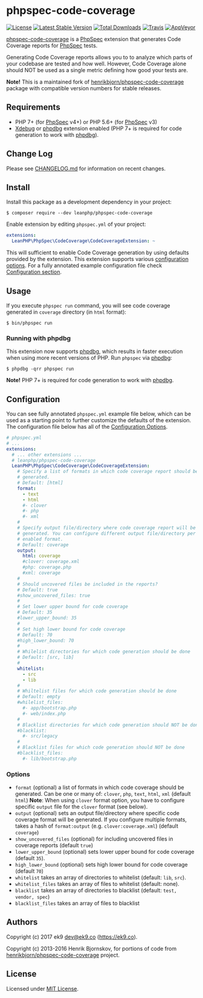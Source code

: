 phpspec-code-coverage
=====================
[![License](https://img.shields.io/packagist/l/leanphp/phpspec-code-coverage.svg?style=flat-square)](#LICENSE)
[![Latest Stable Version](https://img.shields.io/packagist/v/leanphp/phpspec-code-coverage.svg?style=flat-square)](https://packagist.org/packages/leanphp/phpspec-code-coverage)
[![Total Downloads](https://img.shields.io/packagist/dt/leanphp/phpspec-code-coverage.svg?style=flat-square)](https://packagist.org/packages/leanphp/phpspec-code-coverage)
[![Travis](https://img.shields.io/travis/leanphp/phpspec-code-coverage.svg?style=flat-square)](https://travis-ci.org/leanphp/phpspec-code-coverage)
[![AppVeyor](https://img.shields.io/appveyor/ci/leanphp/phpspec-code-coverage/master.svg?style=flat-square)](https://ci.appveyor.com/project/leanphp/phpspec-code-coverage)

[phpspec-code-coverage][0] is a [PhpSpec][2] extension that generates Code
Coverage reports for [PhpSpec][2] tests.

Generating Code Coverage reports allows you to to analyze which parts of your
codebase are tested and how well. However, Code Coverage alone should NOT be
used as a single metric defining how good your tests are.

**Note!** This is a maintained fork of [henrikbjorn/phpspec-code-coverage][1]
package with compatible version numbers for stable releases.

## Requirements

- PHP 7+ (for [PhpSpec][2] v4+) or PHP 5.6+ (for [PhpSpec][2] v3)
- [Xdebug][3] or [phpdbg][4] extension enabled (PHP 7+ is required for code
  generation to work with [phpdbg][4]).

## Change Log

Please see [CHANGELOG.md](CHANGELOG.md) for information on recent changes.

## Install

Install this package as a development dependency in your project:

    $ composer require --dev leanphp/phpspec-code-coverage

Enable extension by editing `phpspec.yml` of your project:

``` yaml
extensions:
  LeanPHP\PhpSpec\CodeCoverage\CodeCoverageExtension: ~
```

This will sufficient to enable Code Coverage generation by using defaults
provided by the extension. This extension supports various [configuration
options](#Options). For a fully annotated example configuration
file check [Configuration section](#Configuration).

## Usage

If you execute `phpspec run` command, you will see code coverage generated in `coverage` directory (in `html` format):

    $ bin/phpspec run

### Running with phpdbg

This extension now supports [phpdbg][4], which results in faster execution when
using more recent versions of PHP. Run `phpspec` via [phpdbg][4]:

    $ phpdbg -qrr phpspec run

**Note!** PHP 7+ is required for code generation to work with [phpdbg][4].

## Configuration

You can see fully annotated `phpspec.yml` example file below, which can be used
as a starting point to further customize the defaults of the extension. The
configuration file below has all of the [Configuration Options](#Options).

```yaml
# phpspec.yml
# ...
extensions:
  # ... other extensions ...
  # leanphp/phpspec-code-coverage
  LeanPHP\PhpSpec\CodeCoverage\CodeCoverageExtension:
    # Specify a list of formats in which code coverage report should be
    # generated.
    # Default: [html]
    format:
      - text
      - html
      #- clover
      #- php
      #- xml
    #
    # Specify output file/directory where code coverage report will be
    # generated. You can configure different output file/directory per
    # enabled format.
    # Default: coverage
    output:
      html: coverage
      #clover: coverage.xml
      #php: coverage.php
      #xml: coverage
    #
    # Should uncovered files be included in the reports?
    # Default: true
    #show_uncovered_files: true
    #
    # Set lower upper bound for code coverage
    # Default: 35
    #lower_upper_bound: 35
    #
    # Set high lower bound for code coverage
    # Default: 70
    #high_lower_bound: 70
    #
    # Whilelist directories for which code generation should be done
    # Default: [src, lib]
    #
    whitelist:
      - src
      - lib
    #
    # Whiltelist files for which code generation should be done
    # Default: empty
    #whilelist_files:
      #- app/bootstrap.php
      #- web/index.php
    #
    # Blacklist directories for which code generation should NOT be done
    #blacklist:
      #- src/legacy
    #
    # Blacklist files for which code generation should NOT be done
    #blacklist_files:
      #- lib/bootstrap.php
```

### Options

* `format` (optional) a list of formats in which code coverage should be
  generated. Can be one or many of: `clover`, `php`, `text`, `html`, `xml` (default
  `html`)
  **Note**: When using `clover` format option, you have to configure specific
  `output` file for the `clover` format (see below).
* `output` (optional) sets an output file/directory where specific code
  coverage format will be generated. If you configure multiple formats, takes
  a hash of `format:output` (e.g. `clover:coverage.xml`) (default `coverage`)
* `show_uncovered_files` (optional) for including uncovered files in coverage
  reports (default `true`)
* `lower_upper_bound` (optional) sets lower upper bound for code coverage
  (default `35`).
* `high_lower_bound` (optional) sets high lower bound for code coverage
  (default `70`)
* `whitelist` takes an array of directories to whitelist (default: `lib`,
  `src`).
* `whitelist_files` takes an array of files to whitelist (default: none).
* `blacklist` takes an array of directories to blacklist (default: `test,
  vendor, spec`)
* `blacklist_files` takes an array of files to blacklist

## Authors

Copyright (c) 2017 ek9 <dev@ek9.co> (https://ek9.co).

Copyright (c) 2013-2016 Henrik Bjornskov, for portions of code from
[henrikbjorn/phpspec-code-coverage][1] project.

## License

Licensed under [MIT License](LICENSE).

[0]: https://github.com/leanphp/phpspec-code-coverage
[1]: https://github.com/henrikbjorn/PhpSpecCodeCoverageExtension
[2]: http://www.phpspec.net/en/stable
[3]: https://xdebug.org/
[4]: http://phpdbg.com/

[travis-image]: https://travis-ci.org/leanphp/phpspec-code-coverage.svg
[travis-url]: https://travis-ci.org/leanphp/phpspec-code-coverage

